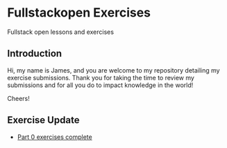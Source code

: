 # Fullstackopen Exercises
Fullstack open lessons and exercises

## Introduction
Hi, my name is James, and you are welcome to my repository detailing my exercise submissions. 
Thank you for taking the time to review my submissions and for all you do to impact knowledge in the world!

Cheers!

## Exercise Update

- [Part 0 exercises complete](./README.md)
